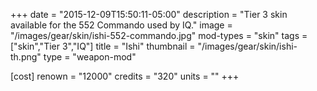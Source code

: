 +++
date = "2015-12-09T15:50:11-05:00"
description = "Tier 3 skin available for the 552 Commando used by IQ."
image = "/images/gear/skin/ishi-552-commando.jpg"
mod-types = "skin"
tags = ["skin","Tier 3","IQ"]
title = "Ishi"
thumbnail = "/images/gear/skin/ishi-th.png"
type = "weapon-mod"

[cost]
  renown = "12000"
  credits = "320"
  units = ""
+++
